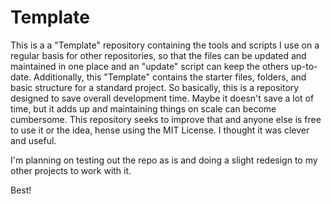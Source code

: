 # Template
This is a a "Template" repository containing the tools and scripts I use on a regular basis for other repositories, 
so that the files can be updated and maintained in one place and an "update" script can keep the others up-to-date. 
Additionally, this "Template" contains the starter files, folders, and basic structure for a standard project. So 
basically, this is a repository designed to save overall development time. Maybe it doesn't save a lot of time, but
it adds up and maintaining things on scale can become cumbersome. This repository seeks to improve that and anyone
else is free to use it or the idea, hense using the MIT License. I thought it was clever and useful.

I'm planning on testing out the repo as is and doing a slight redesign to my other projects to work with it.

Best!


